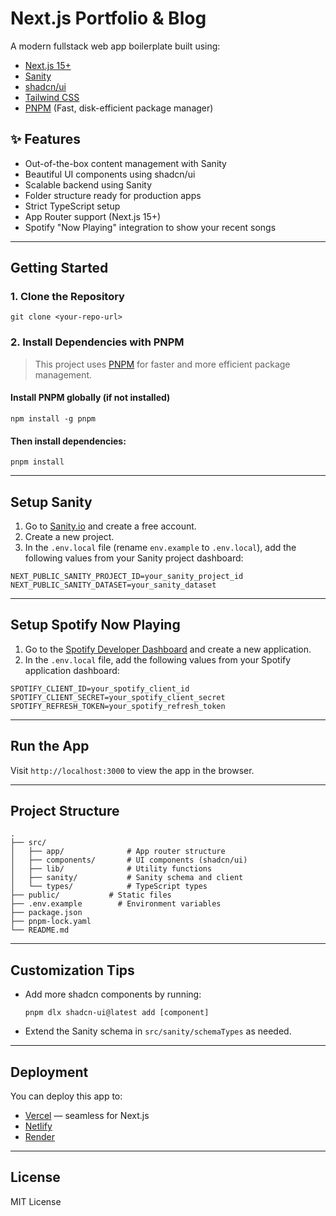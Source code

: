 # Next.js Portfolio & Blog

A modern fullstack web app boilerplate built using:

- [Next.js 15+](https://nextjs.org/)
- [Sanity](https://www.sanity.io/)
- [shadcn/ui](https://ui.shadcn.dev/)
- [Tailwind CSS](https://tailwindcss.com/)
- [PNPM](https://pnpm.io/) (Fast, disk-efficient package manager)

## ✨ Features

- Out-of-the-box content management with Sanity
- Beautiful UI components using shadcn/ui
- Scalable backend using Sanity
- Folder structure ready for production apps
- Strict TypeScript setup
- App Router support (Next.js 15+)
- Spotify "Now Playing" integration to show your recent songs

---

##  Getting Started

### 1. Clone the Repository

```
git clone <your-repo-url>
```

### 2. Install Dependencies with PNPM

> This project uses [PNPM](https://pnpm.io/) for faster and more efficient package management.

#### Install PNPM globally (if not installed)

```
npm install -g pnpm
```

#### Then install dependencies:

```
pnpm install
```

---

##  Setup Sanity

1. Go to [Sanity.io](https://www.sanity.io/) and create a free account.
2. Create a new project.
3. In the `.env.local` file (rename `env.example` to `.env.local`), add the following values from your Sanity project dashboard:

```env
NEXT_PUBLIC_SANITY_PROJECT_ID=your_sanity_project_id
NEXT_PUBLIC_SANITY_DATASET=your_sanity_dataset
```

---

## Setup Spotify Now Playing

1. Go to the [Spotify Developer Dashboard](https://developer.spotify.com/dashboard) and create a new application.
2. In the `.env.local` file, add the following values from your Spotify application dashboard:

```env
SPOTIFY_CLIENT_ID=your_spotify_client_id
SPOTIFY_CLIENT_SECRET=your_spotify_client_secret
SPOTIFY_REFRESH_TOKEN=your_spotify_refresh_token
```

---

##  Run the App


Visit `http://localhost:3000` to view the app in the browser.

---

##  Project Structure

```
.
├── src/
│   ├── app/              # App router structure
│   ├── components/       # UI components (shadcn/ui)
│   ├── lib/              # Utility functions
│   ├── sanity/           # Sanity schema and client
│   └── types/            # TypeScript types
├── public/           # Static files
├── .env.example        # Environment variables
├── package.json
├── pnpm-lock.yaml
└── README.md
```

---

##  Customization Tips

- Add more shadcn components by running:
  ```
  pnpm dlx shadcn-ui@latest add [component]
  ```
- Extend the Sanity schema in `src/sanity/schemaTypes` as needed.

---

##  Deployment

You can deploy this app to:

- [Vercel](https://vercel.com/) — seamless for Next.js
- [Netlify](https://netlify.com/)
- [Render](https://render.com/)

---

##  License

MIT License

